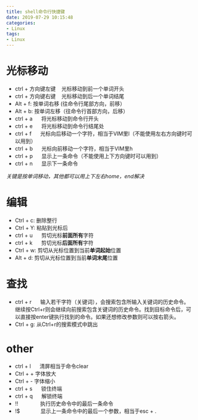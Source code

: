 ```yaml
---
title: shell命令行快捷键
date: 2019-07-29 10:15:48
categories:
- Linux
tags:
- Linux
---
```



# 光标移动
- ctrl + 方向键左键    光标移动到前一个单词开头
- ctrl + 方向键右键    光标移动到后一个单词结尾
- Alt + f: 按单词右移 (往命令行尾部方向，前移）
- Alt + b: 按单词左移（往命令行首部方向，后移）
- ctrl + a      将光标移动到命令行开头
- ctrl + e      将光标移动到命令行结尾处
- ctrl + f      光标向后移动一个字符，相当于VIM里l（不能使用左右方向键时可以用到）
- ctrl + b      光标向前移动一个字符，相当于VIM里h
- ctrl + p      显示上一条命令（不能使用上下方向键时可以用到）
- ctrl + n      显示下一条命令

*关键是按单词移动，其他都可以用上下左右home，end解决*
# 编辑
- Ctrl + c:     删除整行
- Ctrl + Y:     粘贴到光标后
- ctrl + u      剪切光标**前面所有**字符
- ctrl + k      剪切光标**后面所有**字符
- Ctrl + w:     剪切从光标位置到当前**单词起始**位置
- Alt + d:      剪切从光标位置到当前**单词末尾**位置


# 查找
- ctrl + r      输入若干字符（关键词），会搜索包含所输入关键词的历史命令。继续按Ctrl+r则会继续向前搜索包含关键词的历史命令。找到目标命令后，可以直接按enter键执行找到的命令。如果还想修改参数则可以按右箭头。
- Ctrl + g:     从Ctrl+r的搜索模式中跳出
# other
- ctrl + l      清屏相当于命令clear
- Ctrl + +      字体放大
- Ctrl + -      字体缩小
- ctrl + s      锁住终端
- ctrl + q      解锁终端
- !!               执行历史命令中的最后一条命令
- !$              显示上一条命令中的最后一个参数，相当于esc + .